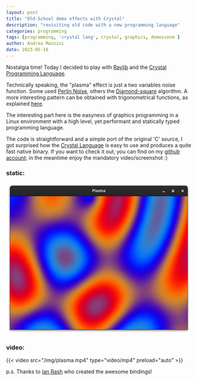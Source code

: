 ```yaml
---
layout: post
title: "Old-School demo effects with Crystal"
description: "revisiting old code with a new programming language"
categories: programming
tags: [programming, 'crystal lang', crystal, graphics, demoscene ]
author: Andrea Manzini
date: 2023-05-18
---
```


Nostalgia time! Today I decided to play with [Raylib](https://www.raylib.com/index.html) and the [Crystal Programming Language](https://crystal-lang.org/). 

Technically speaking, the "plasma" effect is just a two variables noise function. Some used [Perlin Noise](https://en.wikipedia.org/wiki/Perlin_noise), others the [Diamond-square](https://en.wikipedia.org/wiki/Diamond-square_algorithm) algorithm. A more interesting pattern can be obtained with trigonometrical functions, as explained [here](https://lodev.org/cgtutor/plasma.html).

The interesting part here is the easyness of graphics programming in a Linux environment with a high level, yet performant and statically typed programming language.

The code is straightforward and a simple port of the original 'C' source, I got surprised how the [Crystal Language](https://crystal-lang.org/) is easy to use and produces a quite fast native binary. If you want to check it out, you can find on my [github account](https://github.com/ilmanzo/plasmademo); in the meantime enjoy the mandatory video/screenshot :)

### static:
![plasma](/img/plasma.png)


### video:

{{< video src="/img/plasma.mp4" type="video/mp4" preload="auto" >}}

p.s. Thanks to [Ian Rash](https://github.com/sol-vin/raylib-cr) who created the awesome bindings! 